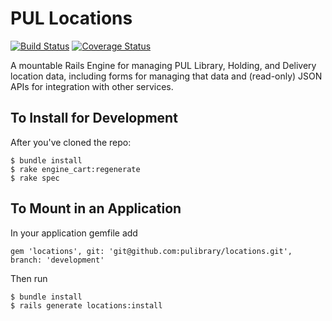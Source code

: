 # PUL Locations

[![Build Status](https://travis-ci.org/pulibrary/locations.png?branch=development)](https://travis-ci.org/pulibrary/locations)
[![Coverage Status](https://coveralls.io/repos/pulibrary/locations/badge.png?branch=development)](https://coveralls.io/r/pulibrary/locations)

A mountable Rails Engine for managing PUL Library, Holding, and Delivery location data, including forms for managing that data and (read-only) JSON APIs for integration with other services.

## To Install for Development

After you've cloned the repo:

```
$ bundle install
$ rake engine_cart:regenerate
$ rake spec
```

## To Mount in an Application

In your application gemfile add

```
gem 'locations', git: 'git@github.com:pulibrary/locations.git', branch: 'development'
```

Then run

```
$ bundle install
$ rails generate locations:install
```
